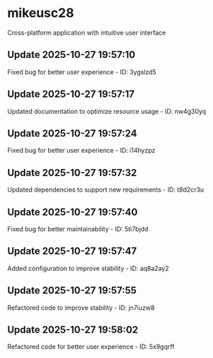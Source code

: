 # mikeusc28
Cross-platform application with intuitive user interface

## Update 2025-10-27 19:57:10
Fixed bug for better user experience - ID: 3ygslzd5


## Update 2025-10-27 19:57:17
Updated documentation to optimize resource usage - ID: nw4g30yq


## Update 2025-10-27 19:57:24
Fixed bug for better user experience - ID: i14hyzpz


## Update 2025-10-27 19:57:32
Updated dependencies to support new requirements - ID: t8d2cr3u


## Update 2025-10-27 19:57:40
Fixed bug for better maintainability - ID: 5ti7bjdd


## Update 2025-10-27 19:57:47
Added configuration to improve stability - ID: aq8a2ay2


## Update 2025-10-27 19:57:55
Refactored code to improve stability - ID: jn7iuzw8


## Update 2025-10-27 19:58:02
Refactored code for better user experience - ID: 5x9gqrff

